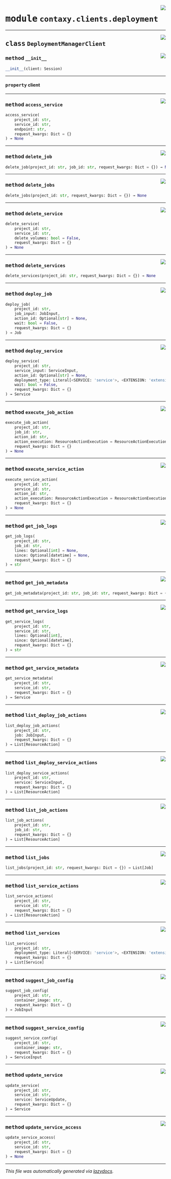 <!-- markdownlint-disable -->

<a href="https://github.com/ml-tooling/contaxy/blob/main/backend/src/contaxy/clients/deployment.py#L0"><img align="right" style="float:right;" src="https://img.shields.io/badge/-source-cccccc?style=flat-square"></a>

# <kbd>module</kbd> `contaxy.clients.deployment`






---

<a href="https://github.com/ml-tooling/contaxy/blob/main/backend/src/contaxy/clients/deployment.py#L14"><img align="right" style="float:right;" src="https://img.shields.io/badge/-source-cccccc?style=flat-square"></a>

## <kbd>class</kbd> `DeploymentManagerClient`




<a href="https://github.com/ml-tooling/contaxy/blob/main/backend/src/contaxy/clients/deployment.py#L15"><img align="right" style="float:right;" src="https://img.shields.io/badge/-source-cccccc?style=flat-square"></a>

### <kbd>method</kbd> `__init__`

```python
__init__(client: Session)
```






---

#### <kbd>property</kbd> client







---

<a href="https://github.com/ml-tooling/contaxy/blob/main/backend/src/contaxy/clients/deployment.py#L205"><img align="right" style="float:right;" src="https://img.shields.io/badge/-source-cccccc?style=flat-square"></a>

### <kbd>method</kbd> `access_service`

```python
access_service(
    project_id: str,
    service_id: str,
    endpoint: str,
    request_kwargs: Dict = {}
) → None
```





---

<a href="https://github.com/ml-tooling/contaxy/blob/main/backend/src/contaxy/clients/deployment.py#L290"><img align="right" style="float:right;" src="https://img.shields.io/badge/-source-cccccc?style=flat-square"></a>

### <kbd>method</kbd> `delete_job`

```python
delete_job(project_id: str, job_id: str, request_kwargs: Dict = {}) → None
```





---

<a href="https://github.com/ml-tooling/contaxy/blob/main/backend/src/contaxy/clients/deployment.py#L302"><img align="right" style="float:right;" src="https://img.shields.io/badge/-source-cccccc?style=flat-square"></a>

### <kbd>method</kbd> `delete_jobs`

```python
delete_jobs(project_id: str, request_kwargs: Dict = {}) → None
```





---

<a href="https://github.com/ml-tooling/contaxy/blob/main/backend/src/contaxy/clients/deployment.py#L117"><img align="right" style="float:right;" src="https://img.shields.io/badge/-source-cccccc?style=flat-square"></a>

### <kbd>method</kbd> `delete_service`

```python
delete_service(
    project_id: str,
    service_id: str,
    delete_volumes: bool = False,
    request_kwargs: Dict = {}
) → None
```





---

<a href="https://github.com/ml-tooling/contaxy/blob/main/backend/src/contaxy/clients/deployment.py#L131"><img align="right" style="float:right;" src="https://img.shields.io/badge/-source-cccccc?style=flat-square"></a>

### <kbd>method</kbd> `delete_services`

```python
delete_services(project_id: str, request_kwargs: Dict = {}) → None
```





---

<a href="https://github.com/ml-tooling/contaxy/blob/main/backend/src/contaxy/clients/deployment.py#L228"><img align="right" style="float:right;" src="https://img.shields.io/badge/-source-cccccc?style=flat-square"></a>

### <kbd>method</kbd> `deploy_job`

```python
deploy_job(
    project_id: str,
    job_input: JobInput,
    action_id: Optional[str] = None,
    wait: bool = False,
    request_kwargs: Dict = {}
) → Job
```





---

<a href="https://github.com/ml-tooling/contaxy/blob/main/backend/src/contaxy/clients/deployment.py#L36"><img align="right" style="float:right;" src="https://img.shields.io/badge/-source-cccccc?style=flat-square"></a>

### <kbd>method</kbd> `deploy_service`

```python
deploy_service(
    project_id: str,
    service_input: ServiceInput,
    action_id: Optional[str] = None,
    deployment_type: Literal[<SERVICE: 'service'>, <EXTENSION: 'extension'>] = <DeploymentType.SERVICE: 'service'>,
    wait: bool = False,
    request_kwargs: Dict = {}
) → Service
```





---

<a href="https://github.com/ml-tooling/contaxy/blob/main/backend/src/contaxy/clients/deployment.py#L346"><img align="right" style="float:right;" src="https://img.shields.io/badge/-source-cccccc?style=flat-square"></a>

### <kbd>method</kbd> `execute_job_action`

```python
execute_job_action(
    project_id: str,
    job_id: str,
    action_id: str,
    action_execution: ResourceActionExecution = ResourceActionExecution(parameters={}),
    request_kwargs: Dict = {}
) → None
```





---

<a href="https://github.com/ml-tooling/contaxy/blob/main/backend/src/contaxy/clients/deployment.py#L189"><img align="right" style="float:right;" src="https://img.shields.io/badge/-source-cccccc?style=flat-square"></a>

### <kbd>method</kbd> `execute_service_action`

```python
execute_service_action(
    project_id: str,
    service_id: str,
    action_id: str,
    action_execution: ResourceActionExecution = ResourceActionExecution(parameters={}),
    request_kwargs: Dict = {}
) → None
```





---

<a href="https://github.com/ml-tooling/contaxy/blob/main/backend/src/contaxy/clients/deployment.py#L313"><img align="right" style="float:right;" src="https://img.shields.io/badge/-source-cccccc?style=flat-square"></a>

### <kbd>method</kbd> `get_job_logs`

```python
get_job_logs(
    project_id: str,
    job_id: str,
    lines: Optional[int] = None,
    since: Optional[datetime] = None,
    request_kwargs: Dict = {}
) → str
```





---

<a href="https://github.com/ml-tooling/contaxy/blob/main/backend/src/contaxy/clients/deployment.py#L278"><img align="right" style="float:right;" src="https://img.shields.io/badge/-source-cccccc?style=flat-square"></a>

### <kbd>method</kbd> `get_job_metadata`

```python
get_job_metadata(project_id: str, job_id: str, request_kwargs: Dict = {}) → Job
```





---

<a href="https://github.com/ml-tooling/contaxy/blob/main/backend/src/contaxy/clients/deployment.py#L142"><img align="right" style="float:right;" src="https://img.shields.io/badge/-source-cccccc?style=flat-square"></a>

### <kbd>method</kbd> `get_service_logs`

```python
get_service_logs(
    project_id: str,
    service_id: str,
    lines: Optional[int],
    since: Optional[datetime],
    request_kwargs: Dict = {}
) → str
```





---

<a href="https://github.com/ml-tooling/contaxy/blob/main/backend/src/contaxy/clients/deployment.py#L105"><img align="right" style="float:right;" src="https://img.shields.io/badge/-source-cccccc?style=flat-square"></a>

### <kbd>method</kbd> `get_service_metadata`

```python
get_service_metadata(
    project_id: str,
    service_id: str,
    request_kwargs: Dict = {}
) → Service
```





---

<a href="https://github.com/ml-tooling/contaxy/blob/main/backend/src/contaxy/clients/deployment.py#L250"><img align="right" style="float:right;" src="https://img.shields.io/badge/-source-cccccc?style=flat-square"></a>

### <kbd>method</kbd> `list_deploy_job_actions`

```python
list_deploy_job_actions(
    project_id: str,
    job: JobInput,
    request_kwargs: Dict = {}
) → List[ResourceAction]
```





---

<a href="https://github.com/ml-tooling/contaxy/blob/main/backend/src/contaxy/clients/deployment.py#L91"><img align="right" style="float:right;" src="https://img.shields.io/badge/-source-cccccc?style=flat-square"></a>

### <kbd>method</kbd> `list_deploy_service_actions`

```python
list_deploy_service_actions(
    project_id: str,
    service: ServiceInput,
    request_kwargs: Dict = {}
) → List[ResourceAction]
```





---

<a href="https://github.com/ml-tooling/contaxy/blob/main/backend/src/contaxy/clients/deployment.py#L334"><img align="right" style="float:right;" src="https://img.shields.io/badge/-source-cccccc?style=flat-square"></a>

### <kbd>method</kbd> `list_job_actions`

```python
list_job_actions(
    project_id: str,
    job_id: str,
    request_kwargs: Dict = {}
) → List[ResourceAction]
```





---

<a href="https://github.com/ml-tooling/contaxy/blob/main/backend/src/contaxy/clients/deployment.py#L219"><img align="right" style="float:right;" src="https://img.shields.io/badge/-source-cccccc?style=flat-square"></a>

### <kbd>method</kbd> `list_jobs`

```python
list_jobs(project_id: str, request_kwargs: Dict = {}) → List[Job]
```





---

<a href="https://github.com/ml-tooling/contaxy/blob/main/backend/src/contaxy/clients/deployment.py#L177"><img align="right" style="float:right;" src="https://img.shields.io/badge/-source-cccccc?style=flat-square"></a>

### <kbd>method</kbd> `list_service_actions`

```python
list_service_actions(
    project_id: str,
    service_id: str,
    request_kwargs: Dict = {}
) → List[ResourceAction]
```





---

<a href="https://github.com/ml-tooling/contaxy/blob/main/backend/src/contaxy/clients/deployment.py#L22"><img align="right" style="float:right;" src="https://img.shields.io/badge/-source-cccccc?style=flat-square"></a>

### <kbd>method</kbd> `list_services`

```python
list_services(
    project_id: str,
    deployment_type: Literal[<SERVICE: 'service'>, <EXTENSION: 'extension'>] = <DeploymentType.SERVICE: 'service'>,
    request_kwargs: Dict = {}
) → List[Service]
```





---

<a href="https://github.com/ml-tooling/contaxy/blob/main/backend/src/contaxy/clients/deployment.py#L264"><img align="right" style="float:right;" src="https://img.shields.io/badge/-source-cccccc?style=flat-square"></a>

### <kbd>method</kbd> `suggest_job_config`

```python
suggest_job_config(
    project_id: str,
    container_image: str,
    request_kwargs: Dict = {}
) → JobInput
```





---

<a href="https://github.com/ml-tooling/contaxy/blob/main/backend/src/contaxy/clients/deployment.py#L163"><img align="right" style="float:right;" src="https://img.shields.io/badge/-source-cccccc?style=flat-square"></a>

### <kbd>method</kbd> `suggest_service_config`

```python
suggest_service_config(
    project_id: str,
    container_image: str,
    request_kwargs: Dict = {}
) → ServiceInput
```





---

<a href="https://github.com/ml-tooling/contaxy/blob/main/backend/src/contaxy/clients/deployment.py#L64"><img align="right" style="float:right;" src="https://img.shields.io/badge/-source-cccccc?style=flat-square"></a>

### <kbd>method</kbd> `update_service`

```python
update_service(
    project_id: str,
    service_id: str,
    service: ServiceUpdate,
    request_kwargs: Dict = {}
) → Service
```





---

<a href="https://github.com/ml-tooling/contaxy/blob/main/backend/src/contaxy/clients/deployment.py#L79"><img align="right" style="float:right;" src="https://img.shields.io/badge/-source-cccccc?style=flat-square"></a>

### <kbd>method</kbd> `update_service_access`

```python
update_service_access(
    project_id: str,
    service_id: str,
    request_kwargs: Dict = {}
) → None
```








---

_This file was automatically generated via [lazydocs](https://github.com/ml-tooling/lazydocs)._
